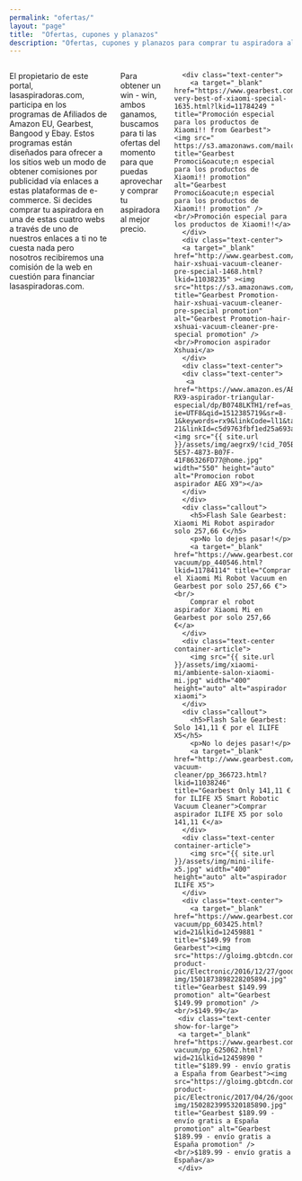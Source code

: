 ```yaml
---
permalink: "ofertas/"
layout: "page"
title:  "Ofertas, cupones y planazos"
description: "Ofertas, cupones y planazos para comprar tu aspiradora al mejor precio"
---
```

<main>
  <body>
    <div class="row intro">
      <div class="small-12 columns">
      <p class="lead">
        El propietario de este portal, lasaspiradoras.com, participa en los programas de Afiliados de Amazon EU, Gearbest, Bangood y Ebay. Estos programas están diseñados para ofrecer a los sitios web un modo de obtener comisiones por publicidad vía enlaces a estas plataformas de e-commerce. Si decides comprar tu aspiradora en una de estas cuatro webs a través de uno de nuestros enlaces a ti no te cuesta nada pero nosotros recibiremos una comisión de la web en cuestión para financiar lasaspiradoras.com.
      </p>
      <p class="lead">
        Para obtener un win - win, ambos ganamos, buscamos para ti las ofertas del momento para que puedas aprovechar y comprar tu aspiradora al mejor precio.<br>

      <div class="text-center">
        <a target="_blank" href="https://www.gearbest.com/promotion-very-best-of-xiaomi-special-1635.html?lkid=11784249 " title="Promoción especial para los productos de Xiaomi!! from Gearbest">         <img src=" https://s3.amazonaws.com/mailcache.appinthestore.com/A+Rosalia+linq/%E5%B0%8F%E7%B1%B3%E4%B8%93%E9%A2%98/728x90.jpg" title="Gearbest Promoci&oacute;n especial para los productos de Xiaomi!! promotion" alt="Gearbest Promoci&oacute;n especial para los productos de Xiaomi!! promotion" />  <br/>Promoción especial para los productos de Xiaomi!!</a>           
      </div>
      <div class="text-center">
      <a target="_blank" href="http://www.gearbest.com/promotion-hair-xshuai-vacuum-cleaner-pre-special-1468.html?lkid=11038235" ><img src="https://s3.amazonaws.com/mailcache.appinthestore.com/xiaoshuai/200.200.jpg" title="Gearbest Promotion-hair-xshuai-vacuum-cleaner-pre-special promotion" alt="Gearbest Promotion-hair-xshuai-vacuum-cleaner-pre-special promotion" /><br/>Promocion aspirador Xshuai</a>
      </div>
      <div class="text-center">
      <div class="text-center">
       <a href="https://www.amazon.es/AEG-RX9-aspirador-triangular-especial/dp/B0748LKTH1/ref=as_li_ss_tl?ie=UTF8&qid=1512385719&sr=8-1&keywords=rx9&linkCode=ll1&tag=lasaspirad-21&linkId=c5d9763fbf1ed25a693a0d35de9cf22c"><img src="{{ site.url }}/assets/img/aegrx9/!cid_705B15D3-5E57-4873-B07F-41F86326FD77@home.jpg" width="550" height="auto" alt="Promocion robot aspirador AEG X9"></a>
      </div>
      </div>
      <div class="callout">
        <h5>Flash Sale Gearbest: Xiaomi Mi Robot aspirador solo 257,66 €</h5>
        <p>No lo dejes pasar!</p>
        <a target="_blank" href="https://www.gearbest.com/robot-vacuum/pp_440546.html?lkid=11784114" title="Comprar el Xiaomi Mi Robot Vacuum en Gearbest por solo 257,66 €"><br/>
        Comprar el robot aspirador Xiaomi Mi en Gearbest por solo 257,66 €</a>
      </div>
      <div class="text-center container-article">
        <img src="{{ site.url }}/assets/img/xiaomi-mi/ambiente-salon-xiaomi-mi.jpg" width="400" height="auto" alt="aspirador xiaomi">
      </div>
      <div class="callout">
        <h5>Flash Sale Gearbest: Solo 141,11 € por el ILIFE X5</h5>
        <p>No lo dejes pasar!</p>
        <a target="_blank" href="http://www.gearbest.com/robotic-vacuum-cleaner/pp_366723.html?lkid=11038246" title="Gearbest Only 141,11 € for ILIFE X5 Smart Robotic Vacuum Cleaner">Comprar aspirador ILIFE X5 por solo 141,11 €</a>
      </div>
      <div class="text-center container-article">
        <img src="{{ site.url }}/assets/img/mini-ilife-x5.jpg" width="400" height="auto" alt="aspirador ILIFE X5">
      </div>
      <div class="text-center">
        <a target="_blank" href="https://www.gearbest.com/robot-vacuum/pp_603425.html?wid=21&lkid=12459881 " title="$149.99 from Gearbest"><img src="https://gloimg.gbtcdn.com/gb/pdm-product-pic/Electronic/2016/12/27/goods-img/1501873898228205894.jpg" title="Gearbest $149.99 promotion" alt="Gearbest $149.99 promotion" /><br/>$149.99</a>    
     <div class="text-center show-for-large">
     <a target="_blank" href="https://www.gearbest.com/robot-vacuum/pp_625062.html?wid=21&lkid=12459890 " title="$189.99 - envío gratis a España from Gearbest"><img src="https://gloimg.gbtcdn.com/gb/pdm-product-pic/Electronic/2017/04/26/goods-img/1502823995320185890.jpg" title="Gearbest $189.99 - envío gratis a España promotion" alt="Gearbest $189.99 - envío gratis a España promotion" /><br/>$189.99 - envío gratis a España</a>    
     </div>
